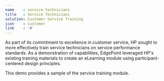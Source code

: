 ```yaml
---
name    : service-technicians
title   : Service Technicians
solution: Customer Service Training
icon    : customer
link    : '#'
---
```

As part of its commitment to excellence in customer service, HP sought to more effectively train service technicians on service performance standards. As a demonstration of capabilities, EdgePoint leveraged HP's existing training materials to create an eLearning module using participant-centered design principles.

This demo provides a sample of the service training module.

